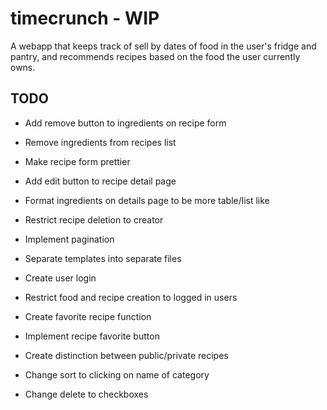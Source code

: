 # timecrunch - WIP

A webapp that keeps track of sell by dates of food in the user's fridge and pantry, and recommends recipes based on the food the user currently owns.

## TODO

* Add remove button to ingredients on recipe form

* Remove ingredients from recipes list

* Make recipe form prettier

* Add edit button to recipe detail page

* Format ingredients on details page to be more table/list like

* Restrict recipe deletion to creator

* Implement pagination

* Separate templates into separate files

* Create user login

* Restrict food and recipe creation to logged in users

* Create favorite recipe function

* Implement recipe favorite button

* Create distinction between public/private recipes

* Change sort to clicking on name of category

* Change delete to checkboxes